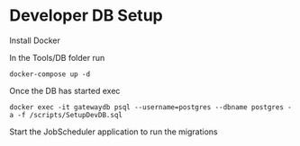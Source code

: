 # Developer DB Setup

Install Docker

In the Tools/DB folder run

`docker-compose up -d`

Once the DB has started exec

`docker exec -it gatewaydb psql --username=postgres --dbname postgres -a -f /scripts/SetupDevDB.sql`

Start the JobScheduler application to run the migrations
